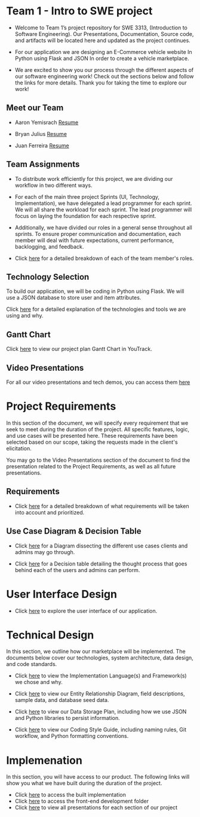 # Team 1 - Intro to SWE project

* Welcome to Team 1’s project repository for SWE 3313, (Introduction to Software Engineering). Our Presentations, Documentation, Source code, and artifacts will be located here and updated as the project continues.


* For our application we are designing an E-Commerce vehicle website In Python using Flask and JSON In order to create a vehicle marketplace. 

* We are excited to show you our process through the different aspects of our software engineering work! Check out the sections below and follow the links for more details. Thank you for taking the time to explore our work!

## Meet our Team

* Aaron Yemisrach   [Resume](Aaron_Resume.md)

* Bryan Julius      [Resume](Bryan_Resume.md)

* Juan Ferreira     [Resume](Juan_Resume.md)

## Team Assignments 
* To distribute work efficiently for this project, we are dividing our workflow in two different ways. 
* For each of the main three project Sprints (UI, Technology, Implementation), we have delegated a lead programmer for each sprint. We will all share the workload for each sprint. The lead programmer will focus on laying the foundation for each respective sprint.
* Additionally, we have divided our roles in a general sense throughout all sprints. To ensure proper communication and documentation, each member will deal with future expectations, current performance, backlogging, and feedback.

* Click [here](TeamAssignments.md) for a detailed breakdown of each of the team member's roles.

## Technology Selection
To build our application, we will be coding in Python using Flask. We will use a JSON database to store user and item attributes.

Click [here](Technology_Description.md) for a detailed explanation of the technologies and tools we are using and why.

## Gantt Chart

Click [here](https://motorsports.youtrack.cloud/gantt-charts/226-0) to view our project plan Gantt Chart in YouTrack.

## Video Presentations
For all our video presentations and tech demos, you can access them [here](Video_Presentations.md)


# Project Requirements

In this section of the document, we will specify every requirement that we seek to meet during the duration of the project. All specific features, logic, and use cases will be presented here. These requirements have been selected based on our scope, taking the requests made in the client's elicitation.

You may go to the Video Presentations section of the document to find the presentation related to the Project Requirements, as well as all future presentations.

## Requirements

* Click [here](Requirement_Writing.md) for a detailed breakdown of what requirements will be taken into account and prioritized.

## Use Case Diagram & Decision Table

* Click [here](Use_Case_Diagram.png) for a Diagram dissecting the different use cases clients and admins may go through. 

* Click [here](Decision_Table.md) for a Decision table detailing the thought process that goes behind each of the users and admins can perform.

# User Interface Design

* Click [here](https://marvelapp.com/prototype/34176hi6) to explore the user interface of our application.

# Technical Design

In this section, we outline how our marketplace will be implemented. The documents below cover our technologies, system architecture, data design, and code standards.

* Click [here](https://github.com/NanoFerreira/SWE_MainProject_Team1/blob/main/Implementation%20Language%28s%29%20and%20Framework%28s%29.md) to view the Implementation Language(s) and Framework(s) we chose and why.

* Click [here](https://github.com/NanoFerreira/SWE_MainProject_Team1/blob/main/Data_Fields_And_ERD.md) to view our Entity Relationship Diagram, field descriptions, sample data, and database seed data.

* Click [here](https://github.com/NanoFerreira/SWE_MainProject_Team1/blob/main/data_storage_plan.md) to view our Data Storage Plan, including how we use JSON and Python libraries to persist information.

* Click [here](https://github.com/NanoFerreira/SWE_MainProject_Team1/blob/main/Coding%20style%20Guide.md) to view our Coding Style Guide, including naming rules, Git workflow, and Python formatting conventions.


# Implemenation
In this section, you will have access to our product. The following links will show you what we have built during the duration of the project.

* Click [here](https://github.com/NanoFerreira/SWE_MainProject_Team1/tree/main/Kennesaw%20Motorsports) to access the built implementation
* Click [here]() to access the front-end development folder
* Click [here]() to view all presentations for each section of our project



